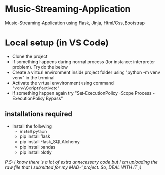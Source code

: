 # Music-Streaming-Application
Music-Streaming-Application using Flask, Jinja, Html/Css, Bootstrap  

# Local setup (in VS Code)
+ Clone the project
+ If something happens during normal process (for instance: interpreter problem). Try do the below
+ Create a virtual environment inside project folder using "python -m venv venv" in the terminal
+ Activate the virtual envvironment using command "venv\Scripts\activate"
+ if something happen again try "Set-ExecutionPolicy -Scope Process -ExecutionPolicy Bypass"
## installations required
+ Install the following
    - install python 
    - pip install flask
    - pip install Flask_SQLAlchemy
    - pip install pandas
    - pip install plotly


*P.S: I know there is a lot of extra unnecessary code but I am uploading the raw file that I submitted for my MAD-1 project.
So, DEAL WITH IT ;)*
